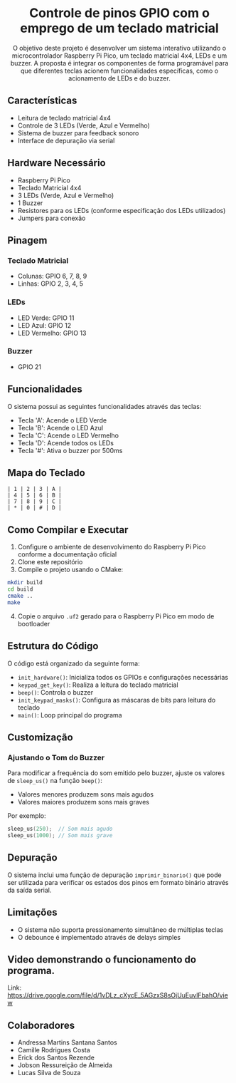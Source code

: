 <h1 align = "center">Controle de pinos GPIO com o 
emprego de um teclado matricial</h1>

<p align = "center">O objetivo deste projeto é desenvolver um sistema interativo utilizando o microcontrolador Raspberry Pi Pico, um teclado matricial 4x4, LEDs e um buzzer. A proposta é integrar os componentes de forma programável para que diferentes teclas acionem funcionalidades específicas, como o acionamento de LEDs e do buzzer.</p>

## Características

- Leitura de teclado matricial 4x4
- Controle de 3 LEDs (Verde, Azul e Vermelho)
- Sistema de buzzer para feedback sonoro
- Interface de depuração via serial

## Hardware Necessário

- Raspberry Pi Pico
- Teclado Matricial 4x4
- 3 LEDs (Verde, Azul e Vermelho)
- 1 Buzzer
- Resistores para os LEDs (conforme especificação dos LEDs utilizados)
- Jumpers para conexão

## Pinagem

### Teclado Matricial
- Colunas: GPIO 6, 7, 8, 9
- Linhas: GPIO 2, 3, 4, 5

### LEDs
- LED Verde: GPIO 11
- LED Azul: GPIO 12
- LED Vermelho: GPIO 13

### Buzzer
- GPIO 21

## Funcionalidades

O sistema possui as seguintes funcionalidades através das teclas:

- Tecla 'A': Acende o LED Verde
- Tecla 'B': Acende o LED Azul
- Tecla 'C': Acende o LED Vermelho
- Tecla 'D': Acende todos os LEDs
- Tecla '#': Ativa o buzzer por 500ms

## Mapa do Teclado

```
| 1 | 2 | 3 | A |
| 4 | 5 | 6 | B |
| 7 | 8 | 9 | C |
| * | 0 | # | D |
```

## Como Compilar e Executar

1. Configure o ambiente de desenvolvimento do Raspberry Pi Pico conforme a documentação oficial
2. Clone este repositório
3. Compile o projeto usando o CMake:
```bash
mkdir build
cd build
cmake ..
make
```
4. Copie o arquivo `.uf2` gerado para o Raspberry Pi Pico em modo de bootloader

## Estrutura do Código

O código está organizado da seguinte forma:

- `init_hardware()`: Inicializa todos os GPIOs e configurações necessárias
- `keypad_get_key()`: Realiza a leitura do teclado matricial
- `beep()`: Controla o buzzer
- `init_keypad_masks()`: Configura as máscaras de bits para leitura do teclado
- `main()`: Loop principal do programa

## Customização

### Ajustando o Tom do Buzzer

Para modificar a frequência do som emitido pelo buzzer, ajuste os valores de `sleep_us()` na função `beep()`:
- Valores menores produzem sons mais agudos
- Valores maiores produzem sons mais graves

Por exemplo:
```c
sleep_us(250);  // Som mais agudo
sleep_us(1000); // Som mais grave
```

## Depuração

O sistema inclui uma função de depuração `imprimir_binario()` que pode ser utilizada para verificar os estados dos pinos em formato binário através da saída serial.

## Limitações

- O sistema não suporta pressionamento simultâneo de múltiplas teclas
- O debounce é implementado através de delays simples


##  Video demonstrando o funcionamento do programa.

Link: https://drive.google.com/file/d/1vDLz_cXycE_5AGzxS8sOjUuEuvlFbahO/view


## Colaboradores

- Andressa Martins Santana Santos <br>
- Camille Rodrigues Costa <br>
- Erick dos Santos Rezende <br>
- Jobson Ressureição de Almeida <br>
- Lucas Silva de Souza <br>

